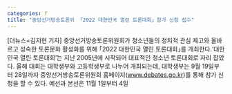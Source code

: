 ```yaml
---
categories: f
title: "중앙선거방송토론위 「2022 대한민국 열린 토론대회」참가 신청 접수"
---
```

[더뉴스=김지현 기자] 중앙선거방송토론위원회가 청소년들의 정치적 관심 제고와 올바르고 성숙한 토론문화 활성화를 위해 &#65378;2022 대한민국 열린 토론대회&#65379;를 개최한다.‘대한민국 열린 토론대회’는 지난 2005년에 시작되어 대표적인 청소년 토론대회로 자리 잡았다.																올해 대회는 대학생부와 고등학생부로 나누어 개최되는데, 대학생부는 9월 19일부터 28일까지 중앙선거방송토론위원회 홈페이지(www.debates.go.kr)를 통해 참가 신청을 할 수 있다. 예선과 본선은 11월 1일부터 4일